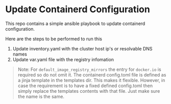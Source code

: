 # Update Containerd Configuration

This repo contains a simple ansible playbook to update containerd configuration.

Here are the steps to be performed to run this

1. Update inventory.yaml with the cluster host ip's or resolvable DNS names
2. Update var.yaml file with the registry infomation 
> Note:
> For `default_image_registry_mirrors` the entry for `docker.io` is required so do not omit it.
> The containerd config.toml file is defined as a jinja template in the templates dir. This makes it flexible. However, in case the requirement is to have a fixed defined config.toml then simply replace the templates contents with that file. Just make sure the name is the same.
